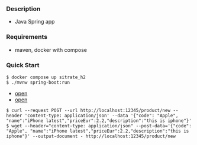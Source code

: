 ### Description
- Java Spring app

### Requirements
- maven, docker with compose

### Quick Start
```console
$ docker compose up sitrate_h2
$ ./mvnw spring-boot:run
```
- [open](http://localhost:12345/product/popular)
- [open](http://localhost:12345/product/filter?code=SGS23&name=Samsung)
```console
$ curl --request POST --url http://localhost:12345/product/new --header 'content-type: application/json' --data '{"code": "Apple", "name":"iPhone latest","priceEur":2.2,"description":"this is iphone"}'
$ wget --header="content-type: application/json" --post-data='{"code": "Apple", "name":"iPhone latest","priceEur":2.2,"description":"this is iphone"}' --output-document - http://localhost:12345/product/new
```
